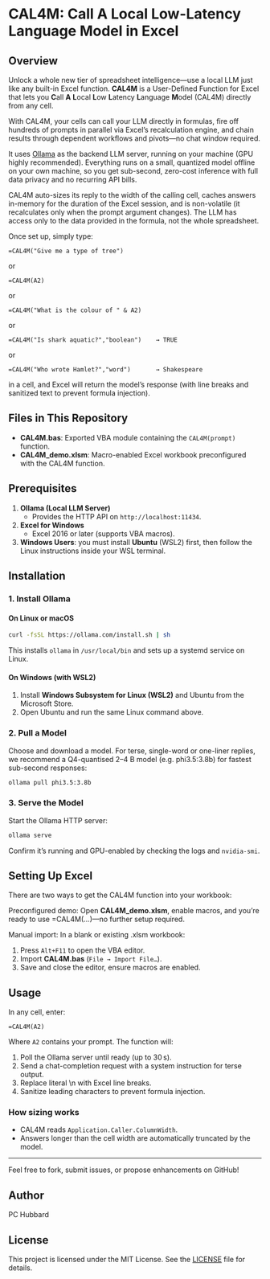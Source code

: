 # CAL4M: Call A Local Low-Latency Language Model in Excel

## Overview


Unlock a whole new tier of spreadsheet intelligence—use a local LLM just like any built-in Excel function. **CAL4M** is a User-Defined Function for Excel that lets you **C**all **A** **L**ocal **L**ow **L**atency **L**anguage **M**odel (CAL4M) directly from any cell. 

With CAL4M, your cells can call your LLM directly in formulas, fire off hundreds of prompts in parallel via Excel’s recalculation engine, and chain results through dependent workflows and pivots—no chat window required. 

It uses [Ollama](https://ollama.com) as the backend LLM server, running on your machine (GPU highly recommended). Everything runs on a small, quantized model offline on your own machine, so you get sub-second, zero-cost inference with full data privacy and no recurring API bills. 

CAL4M auto-sizes its reply to the width of the calling cell, caches answers in-memory for the duration of the Excel session, and is non-volatile (it recalculates only when the prompt argument changes). The LLM has access only to the data provided in the formula, not the whole spreadsheet.

Once set up, simply type:

```excel
=CAL4M("Give me a type of tree")
```
or
```excel
=CAL4M(A2)
```
or
```excel
=CAL4M("What is the colour of " & A2)
```
or
```excel
=CAL4M("Is shark aquatic?","boolean")    → TRUE
```
or
```excel
=CAL4M("Who wrote Hamlet?","word")       → Shakespeare
```
in a cell, and Excel will return the model’s response (with line breaks and sanitized text to prevent formula injection).

## Files in This Repository

- **CAL4M.bas**: Exported VBA module containing the `CAL4M(prompt)` function.  
- **CAL4M_demo.xlsm**: Macro-enabled Excel workbook preconfigured with the CAL4M function.

## Prerequisites

1. **Ollama (Local LLM Server)**  
   - Provides the HTTP API on `http://localhost:11434`.  
2. **Excel for Windows**  
   - Excel 2016 or later (supports VBA macros).  
3. **Windows Users**: you must install **Ubuntu** (WSL2) first, then follow the Linux instructions inside your WSL terminal.

## Installation

### 1. Install Ollama

#### On Linux or macOS

```bash
curl -fsSL https://ollama.com/install.sh | sh
```

This installs `ollama` in `/usr/local/bin` and sets up a systemd service on Linux.

#### On Windows (with WSL2)

1. Install **Windows Subsystem for Linux (WSL2)** and Ubuntu from the Microsoft Store.  
2. Open Ubuntu and run the same Linux command above.

### 2. Pull a Model

Choose and download a model. For terse, single-word or one-liner replies, we recommend a Q4-quantised 2–4 B model (e.g. phi3.5:3.8b) for fastest sub-second responses:

```bash
ollama pull phi3.5:3.8b
```

### 3. Serve the Model

Start the Ollama HTTP server:

```bash
ollama serve
```

Confirm it’s running and GPU-enabled by checking the logs and `nvidia-smi`.

## Setting Up Excel

There are two ways to get the CAL4M function into your workbook:

Preconfigured demo: Open **CAL4M_demo.xlsm**, enable macros, and you’re ready to use =CAL4M(...)—no further setup required.

Manual import: In a blank or existing .xlsm workbook:

1. Press `Alt+F11` to open the VBA editor.  
2. Import **CAL4M.bas** (`File → Import File…`).  
3. Save and close the editor, ensure macros are enabled.

## Usage

In any cell, enter:

```excel
=CAL4M(A2)
```

Where `A2` contains your prompt. The function will:

1. Poll the Ollama server until ready (up to 30 s).  
2. Send a chat-completion request with a system instruction for terse output.  
3. Replace literal \n with Excel line breaks.  
4. Sanitize leading characters to prevent formula injection.

### How sizing works
* CAL4M reads `Application.Caller.ColumnWidth`.
* Answers longer than the cell width are automatically truncated by the model.


---

Feel free to fork, submit issues, or propose enhancements on GitHub!

## Author

PC Hubbard

## License

This project is licensed under the MIT License. See the [LICENSE](LICENSE) file for details.
